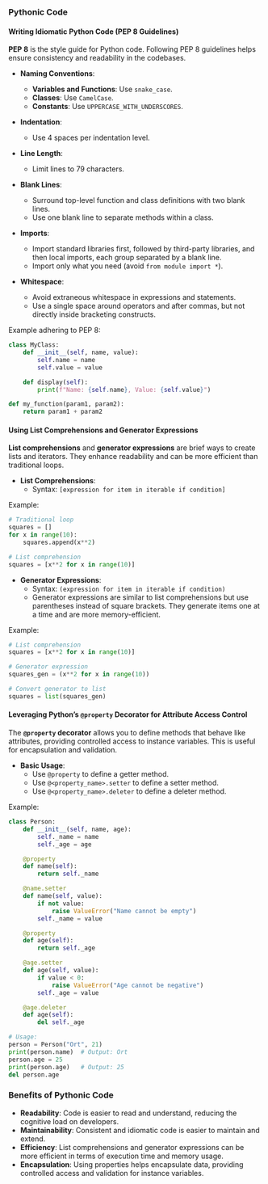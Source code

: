 ### Pythonic Code

#### Writing Idiomatic Python Code (PEP 8 Guidelines)

**PEP 8** is the style guide for Python code. Following PEP 8 guidelines helps ensure consistency and readability in the codebases.

- **Naming Conventions**:

  - **Variables and Functions**: Use `snake_case`.
  - **Classes**: Use `CamelCase`.
  - **Constants**: Use `UPPERCASE_WITH_UNDERSCORES`.

- **Indentation**:

  - Use 4 spaces per indentation level.

- **Line Length**:

  - Limit lines to 79 characters.

- **Blank Lines**:

  - Surround top-level function and class definitions with two blank lines.
  - Use one blank line to separate methods within a class.

- **Imports**:

  - Import standard libraries first, followed by third-party libraries, and then local imports, each group separated by a blank line.
  - Import only what you need (avoid `from module import *`).

- **Whitespace**:
  - Avoid extraneous whitespace in expressions and statements.
  - Use a single space around operators and after commas, but not directly inside bracketing constructs.

Example adhering to PEP 8:

```python
class MyClass:
    def __init__(self, name, value):
        self.name = name
        self.value = value

    def display(self):
        print(f"Name: {self.name}, Value: {self.value}")

def my_function(param1, param2):
    return param1 + param2
```

#### Using List Comprehensions and Generator Expressions

**List comprehensions** and **generator expressions** are brief ways to create lists and iterators. They enhance readability and can be more efficient than traditional loops.

- **List Comprehensions**:
  - Syntax: `[expression for item in iterable if condition]`

Example:

```python
# Traditional loop
squares = []
for x in range(10):
    squares.append(x**2)

# List comprehension
squares = [x**2 for x in range(10)]
```

- **Generator Expressions**:
  - Syntax: `(expression for item in iterable if condition)`
  - Generator expressions are similar to list comprehensions but use parentheses instead of square brackets. They generate items one at a time and are more memory-efficient.

Example:

```python
# List comprehension
squares = [x**2 for x in range(10)]

# Generator expression
squares_gen = (x**2 for x in range(10))

# Convert generator to list
squares = list(squares_gen)
```

#### Leveraging Python’s `@property` Decorator for Attribute Access Control

The **`@property` decorator** allows you to define methods that behave like attributes, providing controlled access to instance variables. This is useful for encapsulation and validation.

- **Basic Usage**:
  - Use `@property` to define a getter method.
  - Use `@<property_name>.setter` to define a setter method.
  - Use `@<property_name>.deleter` to define a deleter method.

Example:

```python
class Person:
    def __init__(self, name, age):
        self._name = name
        self._age = age

    @property
    def name(self):
        return self._name

    @name.setter
    def name(self, value):
        if not value:
            raise ValueError("Name cannot be empty")
        self._name = value

    @property
    def age(self):
        return self._age

    @age.setter
    def age(self, value):
        if value < 0:
            raise ValueError("Age cannot be negative")
        self._age = value

    @age.deleter
    def age(self):
        del self._age

# Usage:
person = Person("Ort", 21)
print(person.name)  # Output: Ort
person.age = 25
print(person.age)   # Output: 25
del person.age
```

### Benefits of Pythonic Code

- **Readability**: Code is easier to read and understand, reducing the cognitive load on developers.
- **Maintainability**: Consistent and idiomatic code is easier to maintain and extend.
- **Efficiency**: List comprehensions and generator expressions can be more efficient in terms of execution time and memory usage.
- **Encapsulation**: Using properties helps encapsulate data, providing controlled access and validation for instance variables.
